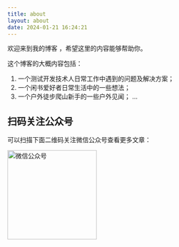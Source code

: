 ```yaml
---
title: about
layout: about
date: 2024-01-21 16:24:21
---
```



欢迎来到我的博客 ，希望这里的内容能够帮助你。

这个博客的大概内容包括：

1. 一个测试开发技术人日常工作中遇到的问题及解决方案；
2. 一个闲书爱好者日常生活中的一些想法；
3. 一个户外徒步爬山新手的一些户外见闻；
...

## 扫码关注公众号

可以扫描下面二维码关注微信公众号查看更多文章：

<img src="https://mp.weixin.qq.com/mp/qrcode?scene=10000004&size=102&__biz=MzU1MDgxNjgyMg==&mid=2247484338&idx=1&sn=f00207992841fad15935a1b04b6393f8&send_time=" width="200" alt="微信公众号">

